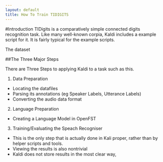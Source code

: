 ```yaml
---
layout: default
title: How To Train TIDIGITS
---
```


#Introduction
TIDigits is a comparatively simple connected digits recognition task.
Like many well-known corpia, Kaldi includes a example script for it.
It is fairly typical for the example scripts.

The dataset 


##The Three Major Steps

There are Three Steps to applying Kaldi to a task such as this.

 1. Data Preparation
   * Locating the datafiles
   * Parsing its annotations (eg Speaker Labels, Utterance Labels)
   * Converting the audio data format
 2. Language Preparation
   * Creating a Language Model in OpenFST
 3. Training/Evaluating the Speach Recogniser
   * This is the only step that is actually done in Kali proper, rather than by helper scripts and tools.
   * Viewing the results is also nontrivial
   * Kaldi does not store results in the most clear way,


